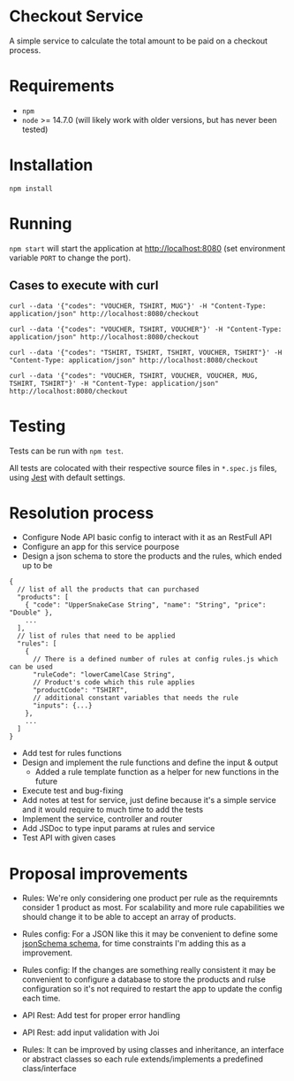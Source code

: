 # Checkout Service

A simple service to calculate the total amount to be paid on a checkout process.

# Requirements

* `npm`
* `node` >= 14.7.0 (will likely work with older versions, but has never been
  tested)

# Installation

`npm install`

# Running

`npm start` will start the application at
[http://localhost:8080](http://localhost:8080) (set environment variable `PORT`
to change the port).

## Cases to execute with curl

```curl --data '{"codes": "VOUCHER, TSHIRT, MUG"}' -H "Content-Type: application/json" http://localhost:8080/checkout```

```curl --data '{"codes": "VOUCHER, TSHIRT, VOUCHER"}' -H "Content-Type: application/json" http://localhost:8080/checkout```

```curl --data '{"codes": "TSHIRT, TSHIRT, TSHIRT, VOUCHER, TSHIRT"}' -H "Content-Type: application/json" http://localhost:8080/checkout```

```curl --data '{"codes": "VOUCHER, TSHIRT, VOUCHER, VOUCHER, MUG, TSHIRT, TSHIRT"}' -H "Content-Type: application/json" http://localhost:8080/checkout```

# Testing

Tests can be run with `npm test`.

All tests are colocated with their respective source files in `*.spec.js` files,
using [Jest](https://facebook.github.io/jest/) with default settings.

# Resolution process

- Configure Node API basic config to interact with it as an RestFull API
- Configure an app for this service pourpose
- Design a json schema to store the products and the rules, which ended up to be
```
{
  // list of all the products that can purchased
  "products": [
    { "code": "UpperSnakeCase String", "name": "String", "price": "Double" },
    ...
  ],
  // list of rules that need to be applied
  "rules": [
    {
      // There is a defined number of rules at config rules.js which can be used
      "ruleCode": "lowerCamelCase String",
      // Product's code which this rule applies
      "productCode": "TSHIRT",
      // additional constant variables that needs the rule
      "inputs": {...}
    },
    ...
  ]
}
```

- Add test for rules functions
- Design and implement the rule functions and define the input & output
  - Added a rule template function as a helper for new functions in the future
- Execute test and bug-fixing
- Add notes at test for service, just define because it's a simple service and it would require to much time to add the tests
- Implement the service, controller and router
- Add JSDoc to type input params at rules and service
- Test API with given cases

# Proposal improvements

- Rules: We're only considering one product per rule as the requiremnts consider 1 product as most. For scalability and more rule capabilities we should change it to be able to accept an array of products.

- Rules config: For a JSON like this it may be convenient to define some [jsonSchema schema](https://json-schema.org), for time constraints I'm adding this as a improvement.

- Rules config: If the changes are something really consistent it may be convenient to configure a database to store the products and rulse configuration so it's not required to restart the app to update the config each time.

- API Rest: Add test for proper error handling

- API Rest: add input validation with Joi

- Rules: It can be improved by using classes and inheritance, an interface or abstract classes so each rule extends/implements a predefined class/interface